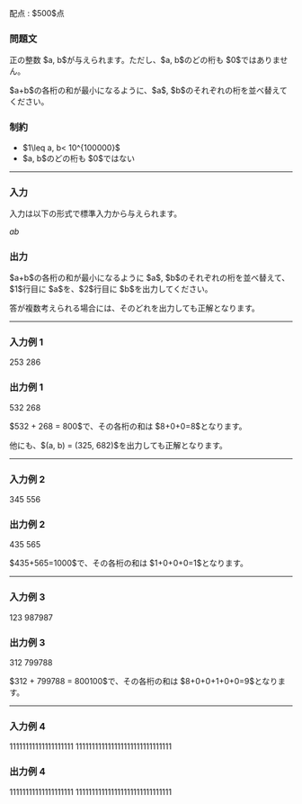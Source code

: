 
<div>

<span>

<span>

<p>
配点 : $500$点
</p>

<div>

<section>

### **問題文**

<p>
正の整数 $a, b$が与えられます。ただし、$a, b$のどの桁も $0$ではありません。
</p>

<p>
$a+b$の各桁の和が最小になるように、$a$, $b$のそれぞれの桁を並べ替えてください。
</p>

</section>

</div>

<div>

<section>

### **制約**

<ul>

<li>
$1\leq a, b< 10^{100000}$
</li>

<li>
$a, b$のどの桁も $0$ではない
</li>

</ul>

</section>

</div>

---

<div>

<div>

<section>

### **入力**

<p>
入力は以下の形式で標準入力から与えられます。
</p>

<div>

$a$$b$
</div>

</section>

</div>

<div>

<section>

### **出力**

<p>
$a+b$の各桁の和が最小になるように $a$, $b$のそれぞれの桁を並べ替えて、$1$行目に $a$を、$2$行目に $b$を出力してください。
</p>

<p>
答が複数考えられる場合には、そのどれを出力しても正解となります。
</p>

</section>

</div>

</div>

---

<div>

<section>

### **入力例 1**

<div>

253
286

</div>

</section>

</div>

<div>

<section>

### **出力例 1**

<div>

532
268

</div>

<p>
$532 + 268 = 800$で、その各桁の和は $8+0+0=8$となります。
</p>

<p>
他にも、$(a, b) = (325, 682)$を出力しても正解となります。
</p>

</section>

</div>

---

<div>

<section>

### **入力例 2**

<div>

345
556

</div>

</section>

</div>

<div>

<section>

### **出力例 2**

<div>

435
565

</div>

<p>
$435+565=1000$で、その各桁の和は $1+0+0+0=1$となります。
</p>

</section>

</div>

---

<div>

<section>

### **入力例 3**

<div>

123
987987

</div>

</section>

</div>

<div>

<section>

### **出力例 3**

<div>

312
799788

</div>

<p>
$312 + 799788 = 800100$で、その各桁の和は $8+0+0+1+0+0=9$となります。
</p>

</section>

</div>

---

<div>

<section>

### **入力例 4**

<div>

11111111111111111111
111111111111111111111111111111

</div>

</section>

</div>

<div>

<section>

### **出力例 4**

<div>

11111111111111111111
111111111111111111111111111111

</div>

</section>

</div>

</span>

</span>

</div>
